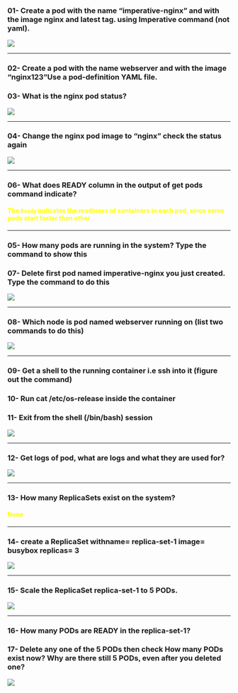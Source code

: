 
### 01- Create a pod with the name “imperative-nginx” and with the image nginx and latest tag. using Imperative command (not yaml).
![](Q_01.jpg)

---

### 02- Create a pod with the name webserver and with the image “nginx123”Use a pod-definition YAML file.
### 03- What is the nginx pod status?
![](Q_02_03.jpg)

---

### 04- Change the nginx pod image to “nginx” check the status again
![](Q_04.jpg)

---

### 06- What does READY column in the output of get pods command indicate?
#### <font style="color: yellow"> The `Ready` indicates the readiness of containers in each pod, since some pods start faster than other </font>

---

### 05- How many pods are running in the system? Type the command to show this
### 07- Delete first pod named imperative-nginx you just created. Type the command to do this
![](Q_05_07.jpg)

---

### 08- Which node is pod named webserver running on (list two commands to do this)
![](Q_08.jpg)

---

### 09- Get a shell to the running container i.e ssh into it (figure out the command)
### 10- Run cat /etc/os-release inside the container
### 11- Exit from the shell (/bin/bash) session
![](Q_09_10_11.jpg)

---

### 12- Get logs of pod, what are logs and what they are used for?
![](Q_12.jpg)

---

### 13- How many ReplicaSets exist on the system?
#### <font style="color: yellow"> None </font>
---

### 14- create a ReplicaSet withname= replica-set-1 image= busybox replicas= 3
![](Q_14.jpg)

---

### 15- Scale the ReplicaSet replica-set-1 to 5 PODs.
![](Q_15.jpg)

---

### 16- How many PODs are READY in the replica-set-1?
### 17- Delete any one of the 5 PODs then check How many PODs exist now? Why are there still 5 PODs, even after you deleted one?
![](Q_16_17.jpg)
